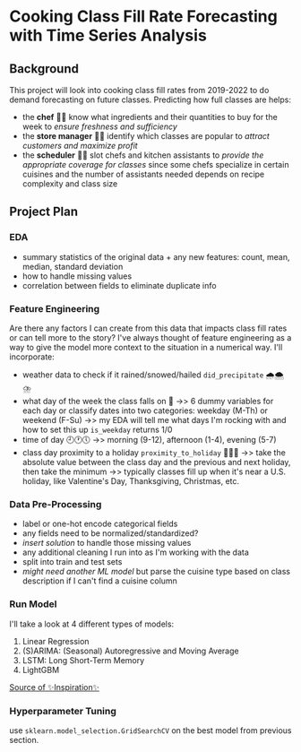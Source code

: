 # Cooking Class Fill Rate Forecasting with Time Series Analysis
## Background
This project will look into cooking class fill rates from 2019-2022 to do demand forecasting on future classes. Predicting how full classes are helps:
* the **chef** 👩‍🍳 know what ingredients and their quantities to buy for the week to *ensure freshness and sufficiency*
* the **store manager** 👩‍🏫 identify which classes are popular to *attract customers and maximize profit*
* the **scheduler** 👨‍💻 slot chefs and kitchen assistants to *provide the appropriate coverage for classes* since some chefs specialize in certain cuisines and the number of assistants needed depends on recipe complexity and class size

## Project Plan
### EDA
* summary statistics of the original data + any new features: count, mean, median, standard deviation
* how to handle missing values
* correlation between fields to eliminate duplicate info
   
### Feature Engineering
Are there any factors I can create from this data that impacts class fill rates or can tell more to the story? I've always thought of feature engineering as a way to give the model more context to the situation in a numerical way. I'll incorporate:
   * weather data to check if it rained/snowed/hailed `did_precipitate` 🌧️🌨️⛈️
   * what day of the week the class falls on 📅 ->> 6 dummy variables for each day or classify dates into two categories: weekday (M-Th) or weekend (F-Su) ->> my EDA will tell me what days I'm rocking with and how to set this up `is_weekday` returns 1/0
   * time of day 🕘🕐🕔 ->> morning (9-12), afternoon (1-4), evening (5-7)
   * class day proximity to a holiday `proximity_to_holiday` 💌🦃🎅 ->> take the absolute value between the class day and the previous and next holiday, then take the minimum ->> typically classes fill up when it's near a U.S. holiday, like Valentine's Day, Thanksgiving, Christmas, etc.
  
### Data Pre-Processing
* label or one-hot encode categorical fields
* any fields need to be normalized/standardized?
* *insert solution* to handle those missing values
* any additional cleaning I run into as I'm working with the data
* split into train and test sets
* *might need another ML model* but parse the cuisine type based on class description if I can't find a cuisine column

### Run Model
I'll take a look at 4 different types of models:
1. Linear Regression
2. (S)ARIMA: (Seasonal) Autoregressive and Moving Average
3. LSTM: Long Short-Term Memory
4. LightGBM

[Source of ✨Inspiration✨](https://dataconomy.com/2022/11/25/time-series-forecasting-machine-learning/)

### Hyperparameter Tuning
use `sklearn.model_selection.GridSearchCV` on the best model from previous section.





